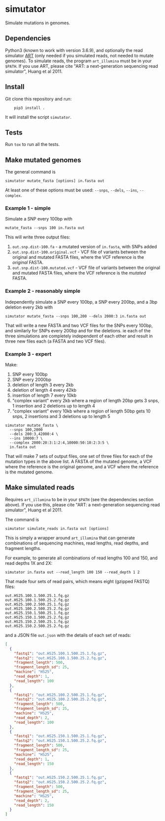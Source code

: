 # simutator

Simulate mutations in genomes.

## Dependencies

Python3 (known to work with version 3.6.9), and optionally the read simulator
[ART](http://bioinformatics.oxfordjournals.org/content/28/4/593.abstract)
(only needed if you simulated reads, not needed to mutate genomes).
To simulate reads, the program `art_illumina` must be in your `$PATH`.
If you use ART, please cite "ART: a next-generation sequencing read simulator",
Huang et al 2011.

## Install

Git clone this repository and run:

```
    pip3 install .
```

It will install the script `simutator`.

## Tests

Run `tox` to run all the tests.

## Make mutated genomes

The general command is
```
simutator mutate_fasta [options] in.fasta out
```

At least one of these options must be used: `--snps`, `--dels`, `--ins`,
`--complex`.

### Example 1 - simple

Simulate a SNP every 100bp with

```
mutate_fasta --snps 100 in.fasta out
```

This will write three output files:
1. `out.snp.dist-100.fa` - a mutated version of `in.fasta`, with SNPs added
2. `out.snp.dist-100.original.vcf` - VCF file of variants between the original
   and mutated FASTA files, where the VCF reference is the _original_ FASTA.
3. `out.snp.dist-100.mutated.vcf` - VCF file of variants between the original
   and mutated FASTA files, where the VCF reference is the _mutated_ FASTA.


### Example 2 - reasonably simple

Independently simulate a SNP every 100bp, a SNP every 200bp, and a
3bp deletion every 2kb with

```
simutator mutate_fasta --snps 100,200 --dels 2000:3 in.fasta out
```

That will write a new FASTA and two VCF files for the SNPs every 100bp, and
similarly for SNPs every 200bp and for the deletions. ie each of the three
simulations are completely independent of each other and result in
three new files each (a FASTA and two VCF files).

### Example 3 - expert

Make:
1. SNP every 100bp
2. SNP every 2000bp
3. deletion of length 3 every 2kb
4. deletion of length 4 every 42kb
5. insertion of length 7 every 10kb
6. "complex variant" every 2kb where a region of length 20bp gets
  3 snps, 1 insertion and 2 deletions up to length 4
7. "complex variant" every 10kb where a region of length 50bp gets
  10 snps, 2 insertions and 3 deletions up to length 5

```
simutator mutate_fasta \
  --snps 100,2000
  --dels 200:3,42000:4 \
  --ins 10000:7 \
  --complex 2000:20:3:1:2:4,10000:50:10:2:3:5 \
  in.fasta out
```

That will make 7 sets of output files, one set of three files for each of
the mutation types in the above list. A FASTA of the mutated genome, a VCF
where the reference is the original genome, and a VCF where the reference is
the mutated genome.

## Make simulated reads

Requires `art_illumina` to be in your `$PATH` (see the dependencies section above).
If you use this, please cite "ART: a next-generation sequencing read simulator",
Huang et al 2011.

The command is

```
simutator simulate_reads in.fasta out [options]
```

This is simply a wrapper around `art_illumina` that can generate combinations
of sequencing machines, read lengths, read depths, and fragment lengths.

For example, to generate all combinations of read lengths 100 and 150,
and read depths 1X and 2X:

```
simutator in.fasta out --read_length 100 150 --read_depth 1 2
```

That made four sets of read pairs, which means eight (gzipped FASTQ) files:
```
out.HS25.100.1.500.25.1.fq.gz
out.HS25.100.1.500.25.2.fq.gz
out.HS25.100.2.500.25.1.fq.gz
out.HS25.100.2.500.25.2.fq.gz
out.HS25.150.1.500.25.1.fq.gz
out.HS25.150.1.500.25.2.fq.gz
out.HS25.150.2.500.25.1.fq.gz
out.HS25.150.2.500.25.2.fq.gz
```
and a JSON file `out.json` with the details of each set of reads:
```json
[
  {
    "fastq1": "out.HS25.100.1.500.25.1.fq.gz",
    "fastq2": "out.HS25.100.1.500.25.2.fq.gz",
    "fragment_length": 500,
    "fragment_length_sd": 25,
    "machine": "HS25",
    "read_depth": 1,
    "read_length": 100
  },
  {
    "fastq1": "out.HS25.100.2.500.25.1.fq.gz",
    "fastq2": "out.HS25.100.2.500.25.2.fq.gz",
    "fragment_length": 500,
    "fragment_length_sd": 25,
    "machine": "HS25",
    "read_depth": 2,
    "read_length": 100
  },
  {
    "fastq1": "out.HS25.150.1.500.25.1.fq.gz",
    "fastq2": "out.HS25.150.1.500.25.2.fq.gz",
    "fragment_length": 500,
    "fragment_length_sd": 25,
    "machine": "HS25",
    "read_depth": 1,
    "read_length": 150
  },
  {
    "fastq1": "out.HS25.150.2.500.25.1.fq.gz",
    "fastq2": "out.HS25.150.2.500.25.2.fq.gz",
    "fragment_length": 500,
    "fragment_length_sd": 25,
    "machine": "HS25",
    "read_depth": 2,
    "read_length": 150
  }
]
```
